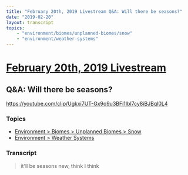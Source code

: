 ```yaml
---
title: "February 20th, 2019 Livestream Q&A: Will there be seasons?"
date: "2019-02-20"
layout: transcript
topics:
    - "environment/biomes/unplanned-biomes/snow"
    - "environment/weather-systems"
---
```

# [February 20th, 2019 Livestream](../2019-02-20.md)
## Q&A: Will there be seasons?
https://youtube.com/clip/Ugkxi7UT-Gx9o9u3BFi1Ibl7cy8iBJBql0L4

### Topics
* [Environment > Biomes > Unplanned Biomes > Snow](../topics/environment/biomes/unplanned-biomes/snow.md)
* [Environment > Weather Systems](../topics/environment/weather-systems.md)

### Transcript

> it'll be seasons new, think I think
